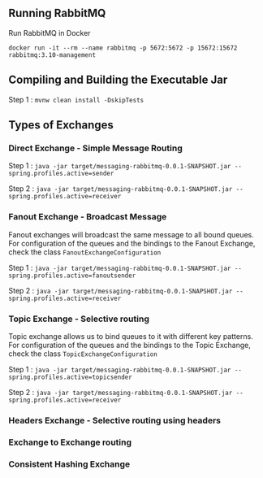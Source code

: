 ## Running RabbitMQ
Run RabbitMQ in Docker

`docker run -it --rm --name rabbitmq -p 5672:5672 -p 15672:15672 rabbitmq:3.10-management`
## Compiling and Building the Executable Jar
Step 1 : ```mvnw clean install -DskipTests```

## Types of Exchanges
### Direct Exchange - Simple Message Routing

Step 1 : ```java -jar target/messaging-rabbitmq-0.0.1-SNAPSHOT.jar --spring.profiles.active=sender```

Step 2 : ```java -jar target/messaging-rabbitmq-0.0.1-SNAPSHOT.jar --spring.profiles.active=receiver```

### Fanout Exchange - Broadcast Message

Fanout exchanges will broadcast the same message to all bound queues.<br>
For configuration of the queues and the bindings to the Fanout Exchange, check the class ```FanoutExchangeConfiguration```

Step 1 : ```java -jar target/messaging-rabbitmq-0.0.1-SNAPSHOT.jar --spring.profiles.active=fanoutsender```

Step 2 : ```java -jar target/messaging-rabbitmq-0.0.1-SNAPSHOT.jar --spring.profiles.active=receiver```

### Topic Exchange - Selective routing

Topic exchange allows us to bind queues to it with different key patterns.<br>
For configuration of the queues and the bindings to the Topic Exchange, check the class ```TopicExchangeConfiguration```

Step 1 : ```java -jar target/messaging-rabbitmq-0.0.1-SNAPSHOT.jar --spring.profiles.active=topicsender```

Step 2 : ```java -jar target/messaging-rabbitmq-0.0.1-SNAPSHOT.jar --spring.profiles.active=receiver```

### Headers Exchange - Selective routing using headers
### Exchange to Exchange routing
### Consistent Hashing Exchange

